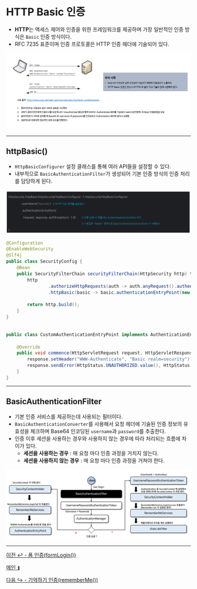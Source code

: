 # HTTP Basic 인증

- **HTTP**는 액세스 제어와 인증을 위한 프레임워크를 제공하며 가장 일반적인 인증 방식은 `Basic` 인증 방식이다.
- RFC 7235 표준이며 인증 프로토콜은 HTTP 인증 헤더에 기술되어 있다.

![img_4.png](image/img_4.png)

---
## httpBasic()

- `HttpBasicConfigurer` 설정 클래스를 통해 여러 API들을 설정할 수 있다.
- 내부적으로 `BasicAuthenticationFilter`가 생성되어 기본 인증 방식의 인증 처리를 담당하게 된다.

![img_5.png](image/img_5.png)

```java
@Configuration
@EnableWebSecurity
@Slf4j
public class SecurityConfig {
    @Bean
    public SecurityFilterChain securityFilterChain(HttpSecurity http) throws Exception {
        http
                .authorizeHttpRequests(auth -> auth.anyRequest().authenticated())
                .httpBasic(basic -> basic.authenticationEntryPoint(new CustomAuthenticationEntryPoint()));

        return http.build();
    }
}
```
```java

public class CustomAuthenticationEntryPoint implements AuthenticationEntryPoint {
    
    @Override
    public void commence(HttpServletRequest request, HttpServletResponse response, AuthenticationException authException) throws IOException, ServletException {
        response.setHeader("WWW-Authenticate", "Basic realm=security");
        response.sendError(HttpStatus.UNAUTHORIZED.value(), HttpStatus.UNAUTHORIZED.getReasonPhrase());
    }
}
```

---

## BasicAuthenticationFilter

- 기본 인증 서비스를 제공하는데 사용되는 필터이다.
- `BasicAuthenticationConverter`를 사용해서 요청 헤더에 기술된 인증 정보의 유효성을 체크하며 Base64 인코딩된 `username`과 `password`를 추출한다.
- 인증 이후 세션을 사용하는 경우와 사용하지 않는 경우에 따라 처리되는 흐름에 차이가 있다.
  - **세션을 사용하는 경우** : 매 요청 마다 인증 과정을 거치지 않는다.
  - **세션을 사용하지 않는 경우** : 매 요청 마다 인증 과정을 거쳐야 한다.

![img_6.png](image/img_6.png)

---

[이전 ↩️ - 폼 인증(formLogin())](https://github.com/genesis12345678/TIL/blob/main/Spring/security/AuthenticationProcess/FormLogin.md)

[메인 ⏫](https://github.com/genesis12345678/TIL/blob/main/Spring/security/main.md)

[다음 ↪️ - 기억하기 인증(rememberMe())](https://github.com/genesis12345678/TIL/blob/main/Spring/security/AuthenticationProcess/RememberMe.md)